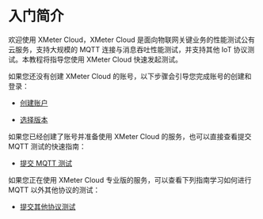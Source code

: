 # 入门简介

欢迎使用 XMeter Cloud，XMeter Cloud 是面向物联网关键业务的性能测试公有云服务，支持大规模的 MQTT 连接与消息吞吐性能测试，并支持其他 IoT 协议测试。本教程将指导您使用 XMeter Cloud 快速发起测试。

如果您还没有创建 XMeter Cloud 的账号，以下步骤会引导您完成账号的创建和登录：

- [创建账户](./account.md)

- [选择版本](./product.md)

如果您已经创建了账号并准备使用 XMeter Cloud 的服务，也可以直接查看提交 MQTT 测试的快速指南：

- [提交 MQTT 测试](./mqtt_test.md)

如果您正在使用 XMeter Cloud 专业版的服务，可以查看下列指南学习如何进行 MQTT 以外其他协议的测试：

- [提交其他协议测试](./custom_scene_test.md)

